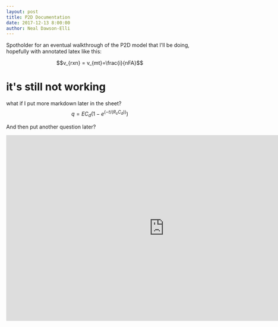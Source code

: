 ```yaml
---
layout: post
title: P2D Documentation
date: 2017-12-13 8:00:00
author: Neal Dawson-Elli
---
```


Spotholder for an eventual walkthrough of the P2D model that I'll be doing, hopefully with annotated latex like this:

$$v_{rxn} = v_{mt}=\frac{i}{nFA}$$ 

# it's still not working

what if I put more markdown later in the sheet? $$ q = EC_d(1-e^{(-t/(R_sC_d))}) $$

And then put another question later?

<div><iframe src="https://bokeh-bv.herokuapp.com/bv", style="border:none;", width="850px", height="500px">Alternate Content</iframe></div>

